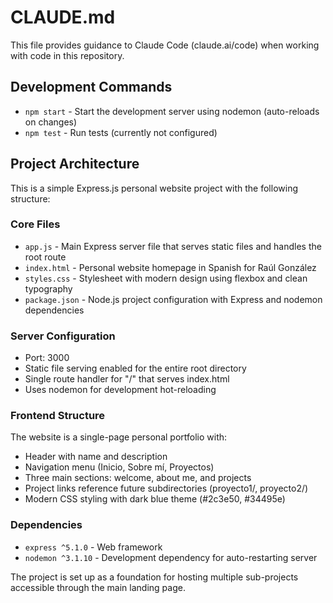 # CLAUDE.md

This file provides guidance to Claude Code (claude.ai/code) when working with code in this repository.

## Development Commands

- `npm start` - Start the development server using nodemon (auto-reloads on changes)
- `npm test` - Run tests (currently not configured)

## Project Architecture

This is a simple Express.js personal website project with the following structure:

### Core Files
- `app.js` - Main Express server file that serves static files and handles the root route
- `index.html` - Personal website homepage in Spanish for Raúl González
- `styles.css` - Stylesheet with modern design using flexbox and clean typography
- `package.json` - Node.js project configuration with Express and nodemon dependencies

### Server Configuration
- Port: 3000
- Static file serving enabled for the entire root directory
- Single route handler for "/" that serves index.html
- Uses nodemon for development hot-reloading

### Frontend Structure
The website is a single-page personal portfolio with:
- Header with name and description
- Navigation menu (Inicio, Sobre mí, Proyectos)
- Three main sections: welcome, about me, and projects
- Project links reference future subdirectories (proyecto1/, proyecto2/)
- Modern CSS styling with dark blue theme (#2c3e50, #34495e)

### Dependencies
- `express ^5.1.0` - Web framework
- `nodemon ^3.1.10` - Development dependency for auto-restarting server

The project is set up as a foundation for hosting multiple sub-projects accessible through the main landing page.